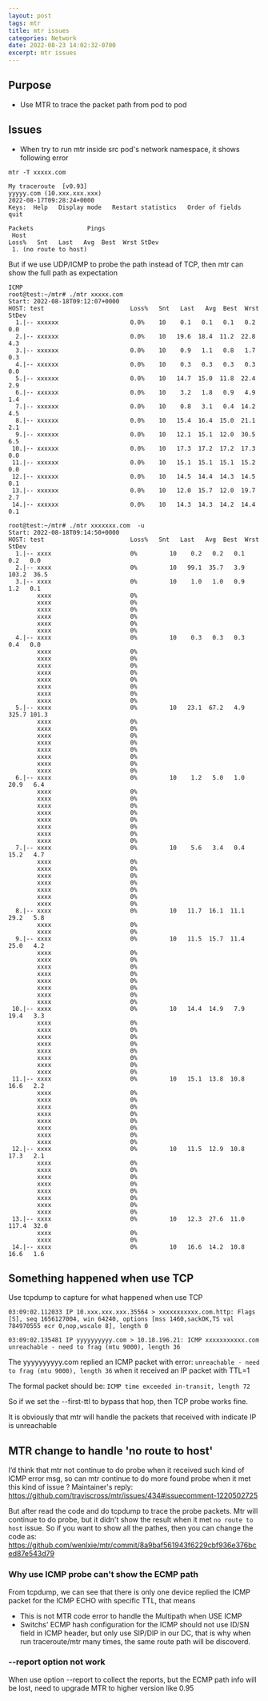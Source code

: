 ```yaml
---
layout: post
tags: mtr
title: mtr issues
categories: Network
date: 2022-08-23 14:02:32-0700
excerpt: mtr issues
---
```


## Purpose
- Use MTR to trace the packet path from pod to pod 

## Issues
- When try to run mtr inside src pod's network namespace, it shows following error 

```
mtr -T xxxxx.com

My traceroute  [v0.93]
yyyyy.com (10.xxx.xxx.xxx)                                                                                                                                           2022-08-17T09:28:24+0000
Keys:  Help   Display mode   Restart statistics   Order of fields   quit
                                                                            Packets               Pings
 Host                                                                     Loss%   Snt   Last   Avg  Best  Wrst StDev
 1. (no route to host)

```

But if we use UDP/ICMP to  probe the path instead of TCP, then mtr can show the full path as expectation
```
ICMP
root@test:~/mtr# ./mtr xxxxx.com
Start: 2022-08-18T09:12:07+0000
HOST: test                        Loss%   Snt   Last   Avg  Best  Wrst StDev
  1.|-- xxxxxx                    0.0%    10    0.1   0.1   0.1   0.2   0.0
  2.|-- xxxxxx                    0.0%    10   19.6  18.4  11.2  22.8   4.3
  3.|-- xxxxxx                    0.0%    10    0.9   1.1   0.8   1.7   0.3
  4.|-- xxxxxx                    0.0%    10    0.3   0.3   0.3   0.3   0.0
  5.|-- xxxxxx                    0.0%    10   14.7  15.0  11.8  22.4   2.9
  6.|-- xxxxxx                    0.0%    10    3.2   1.8   0.9   4.9   1.4
  7.|-- xxxxxx                    0.0%    10    0.8   3.1   0.4  14.2   4.5
  8.|-- xxxxxx                    0.0%    10   15.4  16.4  15.0  21.1   2.1
  9.|-- xxxxxx                    0.0%    10   12.1  15.1  12.0  30.5   6.5
 10.|-- xxxxxx                    0.0%    10   17.3  17.2  17.2  17.3   0.0
 11.|-- xxxxxx                    0.0%    10   15.1  15.1  15.1  15.2   0.0
 12.|-- xxxxxx                    0.0%    10   14.5  14.4  14.3  14.5   0.1
 13.|-- xxxxxx                    0.0%    10   12.0  15.7  12.0  19.7   2.7
 14.|-- xxxxxx                    0.0%    10   14.3  14.3  14.2  14.4   0.1

```

```
root@test:~/mtr# ./mtr xxxxxxx.com  -u
Start: 2022-08-18T09:14:50+0000
HOST: test                        Loss%   Snt   Last   Avg  Best  Wrst StDev
  1.|-- xxxx                      0%         10    0.2   0.2   0.1   0.2   0.0
  2.|-- xxxx                      0%         10   99.1  35.7   3.9 103.2  36.5
  3.|-- xxxx                      0%         10    1.0   1.0   0.9   1.2   0.1
        xxxx                      0%         
        xxxx                      0%         
        xxxx                      0%         
        xxxx                      0%         
        xxxx                      0%         
        xxxx                      0%         
  4.|-- xxxx                      0%         10    0.3   0.3   0.3   0.4   0.0
        xxxx                      0%         
        xxxx                      0%         
        xxxx                      0%         
        xxxx                      0%         
        xxxx                      0%         
        xxxx                      0%            
        xxxx                      0%         
        xxxx                      0%         
  5.|-- xxxx                      0%         10   23.1  67.2   4.9 325.7 101.3
        xxxx                      0%         
        xxxx                      0%         
        xxxx                      0%         
        xxxx                      0%         
        xxxx                      0%         
        xxxx                      0%         
        xxxx                      0%         
        xxxx                      0%         
  6.|-- xxxx                      0%         10    1.2   5.0   1.0  20.9   6.4
        xxxx                      0%         
        xxxx                      0%         
        xxxx                      0%         
        xxxx                      0%         
        xxxx                      0%         
        xxxx                      0%         
        xxxx                      0%         
        xxxx                      0%         
  7.|-- xxxx                      0%         10    5.6   3.4   0.4  15.2   4.7
        xxxx                      0%         
        xxxx                      0%         
        xxxx                      0%         
        xxxx                      0%         
        xxxx                      0%         
        xxxx                      0%         
        xxxx                      0%         
  8.|-- xxxx                      0%         10   11.7  16.1  11.1  29.2   5.8
        xxxx                      0%         
        xxxx                      0%         
  9.|-- xxxx                      0%         10   11.5  15.7  11.4  25.0   4.2
        xxxx                      0%         
        xxxx                      0%         
        xxxx                      0%         
        xxxx                      0%         
        xxxx                      0%         
        xxxx                      0%         
        xxxx                      0%         
        xxxx                      0%         
 10.|-- xxxx                      0%         10   14.4  14.9   7.9  19.4   3.3
        xxxx                      0%         
        xxxx                      0%         
        xxxx                      0%         
        xxxx                      0%         
        xxxx                      0%         
        xxxx                      0%         
        xxxx                      0%         
        xxxx                      0%         
 11.|-- xxxx                      0%         10   15.1  13.8  10.8  16.6   2.2
        xxxx                      0%         
        xxxx                      0%         
        xxxx                      0%         
        xxxx                      0%         
        xxxx                      0%         
        xxxx                      0%         
        xxxx                      0%         
        xxxx                      0%         
 12.|-- xxxx                      0%         10   11.5  12.9  10.8  17.3   2.1
        xxxx                      0%         
        xxxx                      0%         
        xxxx                      0%         
        xxxx                      0%         
        xxxx                      0%         
        xxxx                      0%         
        xxxx                      0%         
        xxxx                      0%         
 13.|-- xxxx                      0%         10   12.3  27.6  11.0 117.4  32.0
        xxxx                      0%         
        xxxx                      0%         
 14.|-- xxxx                      0%         10   16.6  14.2  10.8  16.6   1.6

```

## Something happened when use TCP

Use tcpdump to capture for what happened when use TCP

```
03:09:02.112033 IP 10.xxx.xxx.xxx.35564 > xxxxxxxxxxx.com.http: Flags [S], seq 1656127004, win 64240, options [mss 1460,sackOK,TS val 784970555 ecr 0,nop,wscale 8], length 0

03:09:02.135481 IP yyyyyyyyyy.com > 10.18.196.21: ICMP xxxxxxxxxxx.com unreachable - need to frag (mtu 9000), length 36

```

The yyyyyyyyyy.com replied an ICMP packet with error: `unreachable - need to frag (mtu 9000), length 36`  when it received an IP packet with TTL=1

The formal packet should be: `ICMP time exceeded in-transit, length 72`

So if we set the --first-ttl to bypass that hop, then TCP probe works fine.

It is obviously that  mtr will handle the packets that received with indicate IP is unreachable

## MTR change to handle 'no route to host'
I‘d think that mtr not continue to do probe when it received such kind of ICMP error msg, so can mtr continue to do more found probe when it met this kind of issue ? Maintainer's reply: https://github.com/traviscross/mtr/issues/434#issuecomment-1220502725  

But after read the code and do tcpdump to trace the probe packets. Mtr will continue to do probe, but it didn't show the result when it met `no route to host` issue.  So if you want to show all the pathes, then you can change the code as:
https://github.com/wenlxie/mtr/commit/8a9baf561943f6229cbf936e376bced87e543d79

### Why use ICMP probe can't show the ECMP path
From tcpdump, we can see that there is only one device replied the ICMP packet for the ICMP ECHO with specific TTL, that means
- This is not MTR code error to handle the Multipath when USE ICMP
- Switchs' ECMP hash configuration for the ICMP should not use ID/SN field in ICMP header, but only use  SIP/DIP in our DC, that is why when run traceroute/mtr many times, the same route path will be discoverd.


### --report option not work
When use option --report to collect the reports, but the ECMP path info will be lost, need to upgrade MTR to higher version like 0.95

